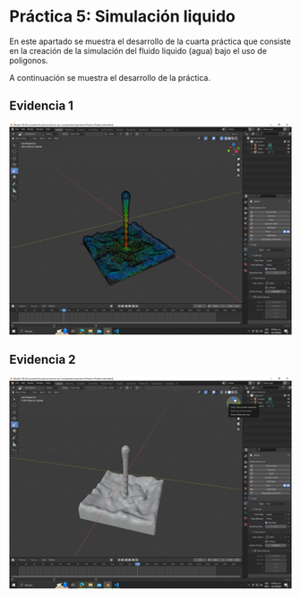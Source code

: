 # Práctica 5: Simulación liquido
En este apartado se muestra el desarrollo de la cuarta práctica que consiste en la creación de la simulación del fluido liquido (agua) bajo el uso de poligonos.

A continuación se muestra el desarrollo de la práctica.

## Evidencia 1
![Escritorio de trabajo 01](workspace_evidence-01.png)

## Evidencia 2
![Escritorio de trabajo 02](workspace_evidence-02.png)